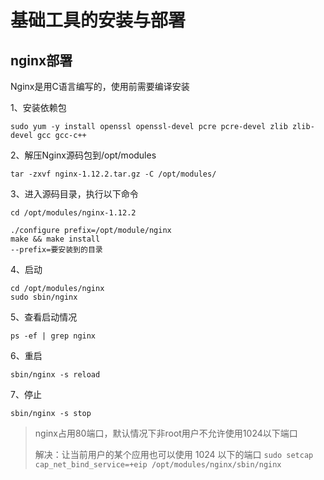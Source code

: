 # 基础工具的安装与部署

## nginx部署
Nginx是用C语言编写的，使用前需要编译安装

1、安装依赖包
```
sudo yum -y install openssl openssl-devel pcre pcre-devel zlib zlib-devel gcc gcc-c++
```
2、解压Nginx源码包到/opt/modules
```
tar -zxvf nginx-1.12.2.tar.gz -C /opt/modules/
```
3、进入源码目录，执行以下命令
```
cd /opt/modules/nginx-1.12.2

./configure prefix=/opt/module/nginx 
make && make install
--prefix=要安装到的目录
```
4、启动
```
cd /opt/modules/nginx
sudo sbin/nginx
```
5、查看启动情况
```
ps -ef | grep nginx
```
6、重启
```
sbin/nginx -s reload
```
7、停止
```
sbin/nginx -s stop
```

> nginx占用80端口，默认情况下非root用户不允许使用1024以下端口
> 
> 解决：让当前用户的某个应用也可以使用 1024 以下的端口
```sudo setcap cap_net_bind_service=+eip /opt/modules/nginx/sbin/nginx```

##